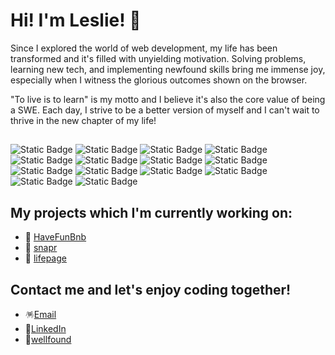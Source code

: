 # Hi! I'm Leslie! 👋

Since I explored the world of web development, my life has been transformed and it's filled with unyielding motivation. Solving problems, learning new tech, and implementing newfound skills bring me immense joy, especially when I witness the glorious outcomes shown on the browser.

"To live is to learn" is my motto and I believe it's also the core value of being a SWE. Each day, I strive to be a better version of myself and I can't wait to thrive in the new chapter of my life!

## 
![Static Badge](https://img.shields.io/badge/JavaScript-%23F0DB4F)
![Static Badge](https://img.shields.io/badge/Python-%2337C0B4)
![Static Badge](https://img.shields.io/badge/React-%2361DAFB)
![Static Badge](https://img.shields.io/badge/Redux-%23764ABC)
![Static Badge](https://img.shields.io/badge/Flask-%23ADADAD)
![Static Badge](https://img.shields.io/badge/Express-%23FC7C37)
![Static Badge](https://img.shields.io/badge/Sequelize-%23D1B2D4)
![Static Badge](https://img.shields.io/badge/Sqlalchemy-%2392A15F)
![Static Badge](https://img.shields.io/badge/AWS-%23055BAF)
![Static Badge](https://img.shields.io/badge/HTML5-%23E54D26)
![Static Badge](https://img.shields.io/badge/CSS3-%233D8FC6)
![Static Badge](https://img.shields.io/badge/npm-%23215722)
![Static Badge](https://img.shields.io/badge/node.js-%2383CD29)
![Static Badge](https://img.shields.io/badge/Visual%20Studio-%233C99D4) 

## My projects which I'm currently working on:
- 📂 [HaveFunBnb](https://have-fun-bnb.onrender.com/)
- 📂 [snapr](https://snapr.onrender.com/)
- 📂 [lifepage](https://lifepage.onrender.com/)


## Contact me and let's enjoy coding together!
- 🪅[Email](chouyuchien@gmail.com)
- 🍎[LinkedIn](https://www.linkedin.com/in/lesliechou921/)
- 🐳[wellfound](https://wellfound.com/u/leslie-chou)
